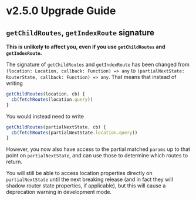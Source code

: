 # v2.5.0 Upgrade Guide

## `getChildRoutes`, `getIndexRoute` signature

**This is unlikely to affect you, even if you use `getChildRoutes` and `getIndexRoute`.**

The signature of `getChildRoutes` and `getIndexRoute` has been changed from `(location: Location, callback: Function) => any` to `(partialNextState: RouterState, callback: Function) => any`. That means that instead of writing

```js
getChildRoutes(location, cb) {
  cb(fetchRoutes(location.query))
}
```

You would instead need to write

```js
getChildRoutes(partialNextState, cb) {
  cb(fetchRoutes(partialNextState.location.query))
}
```

However, you now also have access to the partial matched `params` up to that point on `partialNextState`, and can use those to determine which routes to return.

You will still be able to access location properties directly on `partialNextState` until the next breaking release (and in fact they will shadow router state properties, if applicable), but this will cause a deprecation warning in development mode.
